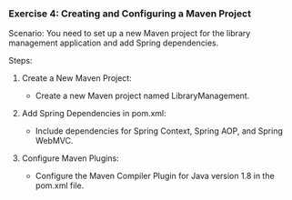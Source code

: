 ### Exercise 4: Creating and Configuring a Maven Project

Scenario:
You need to set up a new Maven project for the library management application and add Spring dependencies.

Steps:

1. Create a New Maven Project:
   - Create a new Maven project named LibraryManagement.

2. Add Spring Dependencies in pom.xml:
   - Include dependencies for Spring Context, Spring AOP, and Spring WebMVC.

3. Configure Maven Plugins:
   - Configure the Maven Compiler Plugin for Java version 1.8 in the pom.xml file. 